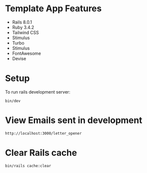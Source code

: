 # Template App Features
- Rails 8.0.1
- Ruby 3.4.2
- Tailwind CSS
- Stimulus
- Turbo
- Stimulus
- FontAwesome
- Devise


# Setup
To run rails development server:
```
bin/dev
```

# View Emails sent in development
```
http://localhost:3000/letter_opener
```

# Clear Rails cache
```
bin/rails cache:clear
```


